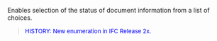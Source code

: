 ﻿Enables selection of the status of document information from a list of choices.

> <font size="-1" color="#0000FF">HISTORY: New enumeration in IFC
		Release 2x.</font>
